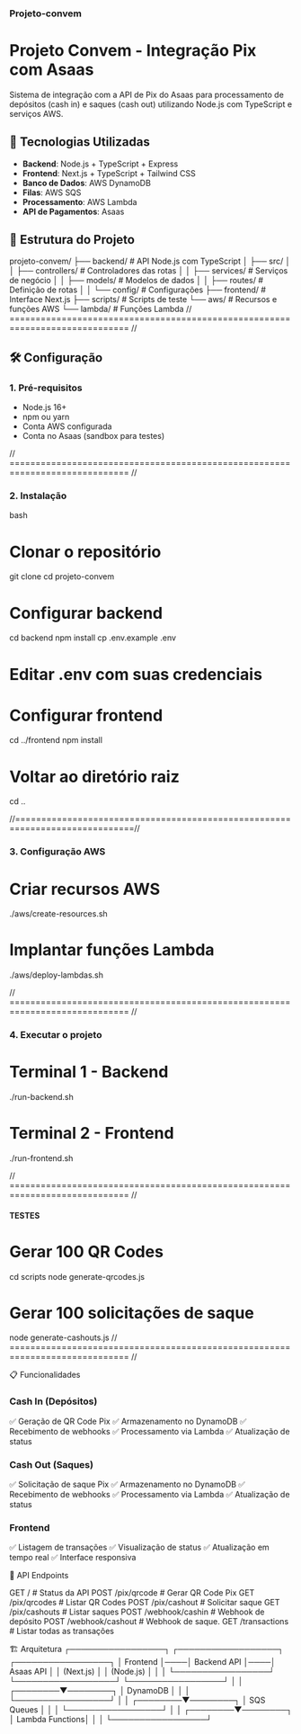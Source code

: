 ### Projeto-convem ###

# Projeto Convem - Integração Pix com Asaas

Sistema de integração com a API de Pix do Asaas para processamento de depósitos (cash in) e saques (cash out) utilizando Node.js com TypeScript e serviços AWS.

## 🚀 Tecnologias Utilizadas

- **Backend**: Node.js + TypeScript + Express
- **Frontend**: Next.js + TypeScript + Tailwind CSS
- **Banco de Dados**: AWS DynamoDB
- **Filas**: AWS SQS
- **Processamento**: AWS Lambda
- **API de Pagamentos**: Asaas

## 📁 Estrutura do Projeto
projeto-convem/
├── backend/              # API Node.js com TypeScript
│   ├── src/
│   │   ├── controllers/  # Controladores das rotas
│   │   ├── services/     # Serviços de negócio
│   │   ├── models/       # Modelos de dados
│   │   ├── routes/       # Definição de rotas
│   │   └── config/       # Configurações
├── frontend/             # Interface Next.js
├── scripts/              # Scripts de teste
└── aws/                  # Recursos e funções AWS
└── lambda/           # Funções Lambda
// ============================================================================= //
## 🛠️ Configuração

### 1. Pré-requisitos

- Node.js 16+
- npm ou yarn
- Conta AWS configurada
- Conta no Asaas (sandbox para testes)

// ============================================================================= //
### 2. Instalação

bash
# Clonar o repositório
git clone <url-do-repositorio>
cd projeto-convem

# Configurar backend
cd backend
npm install
cp .env.example .env
# Editar .env com suas credenciais

# Configurar frontend
cd ../frontend
npm install

# Voltar ao diretório raiz
cd ..

//=============================================================================//
### 3. Configuração AWS
# Criar recursos AWS
./aws/create-resources.sh

# Implantar funções Lambda
./aws/deploy-lambdas.sh

// ============================================================================= //
### 4. Executar o projeto
# Terminal 1 - Backend
./run-backend.sh

# Terminal 2 - Frontend  
./run-frontend.sh

// ============================================================================= //
#### TESTES
# Gerar 100 QR Codes
cd scripts
node generate-qrcodes.js

# Gerar 100 solicitações de saque
node generate-cashouts.js
 // ============================================================================= //

 📋 Funcionalidades
### Cash In (Depósitos)

✅ Geração de QR Code Pix
✅ Armazenamento no DynamoDB
✅ Recebimento de webhooks
✅ Processamento via Lambda
✅ Atualização de status

### Cash Out (Saques)

✅ Solicitação de saque Pix
✅ Armazenamento no DynamoDB
✅ Recebimento de webhooks
✅ Processamento via Lambda
✅ Atualização de status

### Frontend

✅ Listagem de transações
✅ Visualização de status
✅ Atualização em tempo real
✅ Interface responsiva

🔧 API Endpoints

GET    /                    # Status da API
POST   /pix/qrcode         # Gerar QR Code Pix
GET    /pix/qrcodes        # Listar QR Codes
POST   /pix/cashout        # Solicitar saque
GET    /pix/cashouts       # Listar saques
POST   /webhook/cashin     # Webhook de depósito
POST   /webhook/cashout    # Webhook de saque.
GET    /transactions       # Listar todas as transações


🏗️ Arquitetura
┌─────────────────┐    ┌──────────────────┐    ┌─────────────────┐
│   Frontend      │────│   Backend API    │────│   Asaas API     │
│   (Next.js)     │    │   (Node.js)      │    │                 │
└─────────────────┘    └──────────────────┘    └─────────────────┘
                                │
                                │
                       ┌────────▼────────┐
                       │   DynamoDB      │
                       │                 │
                       └─────────────────┘
                                │
                                │
                       ┌────────▼────────┐
                       │   SQS Queues    │
                       │                 │
                       └─────────────────┘
                                │
                                │
                       ┌────────▼────────┐
                       │ Lambda Functions│
                       │                 │
                       └─────────────────┘

                       